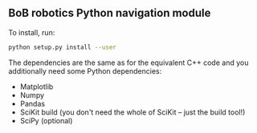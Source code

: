 ## BoB robotics Python navigation module
To install, run:
```sh
python setup.py install --user
```

The dependencies are the same as for the equivalent C++ code and you
additionally need some Python dependencies:
 * Matplotlib
 * Numpy
 * Pandas
 * SciKit build (you don't need the whole of SciKit &ndash; just the build tool!)
 * SciPy (optional)
